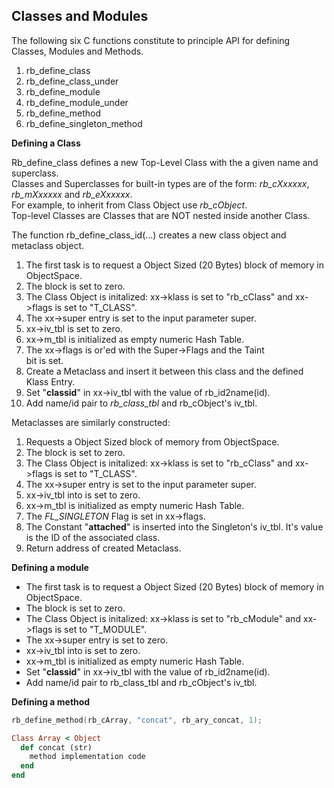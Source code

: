 Classes and Modules
---
The following six C functions constitute to principle API for defining Classes,  Modules  and Methods.

1. rb_define_class
2. rb_define_class_under
3. rb_define_module
4. rb_define_module_under
5. rb_define_method
6. rb_define_singleton_method

__Defining a Class__

Rb_define_class defines a new Top-Level Class with the a given name and superclass.   
Classes and Superclasses for built-in types are of the form:  _rb_cXxxxxx_,  _rb_mXxxxxx_ and _rb_eXxxxxx_.   
For example, to inherit from Class Object  use _rb_cObject_.   
Top-level Classes are Classes that are NOT nested inside another Class. 

The function rb_define_class_id(...)  creates a new class object and metaclass object. 

1. The first task is to request a Object Sized (20 Bytes)  block
of memory in ObjectSpace.
2. The block is set to zero.
3. The Class Object is initalized: xx->klass is set to "rb_cClass" 
and xx->flags is set to "T_CLASS".
4. The xx->super entry is set to the input parameter super.
5. xx->iv_tbl is set to zero.
6. xx->m_tbl is initialized as empty numeric Hash Table.
7. The xx->flags is or'ed with the Super->Flags and the Taint  
bit is set.
8. Create a Metaclass and insert it between this class and the 
defined Klass Entry.
9. Set "__classid__" in xx->iv_tbl with the value of rb_id2name(id).
10. Add name/id pair to *rb_class_tbl* and rb_cObject's iv_tbl.

Metaclasses are similarly constructed:

1. Requests a Object Sized  block of memory from ObjectSpace.
2. The block is set to zero.
3. The Class Object is initalized: xx->klass is set to "rb_cClass" 
and xx->flags is set to "T_CLASS".
4. The xx->super entry is set to the input parameter super.
5. xx->iv_tbl into is set to zero.
6. xx->m_tbl is initialized as empty numeric Hash Table.
7. The *FL_SINGLETON* Flag is set in xx->flags.
8. The Constant  "__attached__"  is inserted into the 
Singleton's iv_tbl.  It's value is the ID of the associated class.
9. Return address of created Metaclass.

__Defining a module__

- The first task is to request a Object Sized (20 Bytes)  block
of memory in ObjectSpace.
- The block is set to zero.
- The Class Object is initalized: xx->klass is set to "rb_cModule" 
and xx->flags is set to "T_MODULE".
- The xx->super entry is set to zero.
- xx->iv_tbl into is set to zero.
- xx->m_tbl is initialized as empty numeric Hash Table.
- Set "__classid__" in xx->iv_tbl with the value of rb_id2name(id).
- Add name/id pair to rb_class_tbl and rb_cObject's iv_tbl.

__Defining a method__

```c
rb_define_method(rb_cArray, "concat", rb_ary_concat, 1);
```

```ruby
Class Array < Object
  def concat (str)
    method implementation code
  end
end
```
